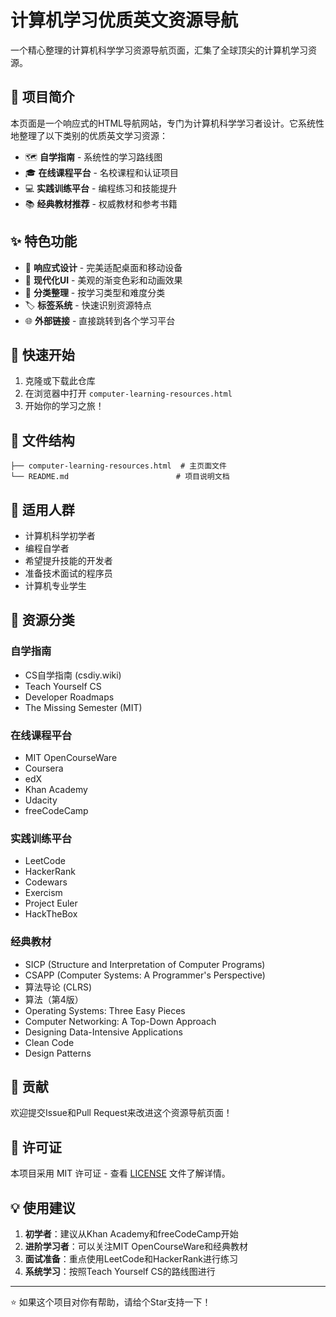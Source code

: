 # 计算机学习优质英文资源导航

一个精心整理的计算机科学学习资源导航页面，汇集了全球顶尖的计算机学习资源。

## 📖 项目简介

本页面是一个响应式的HTML导航网站，专门为计算机科学学习者设计。它系统性地整理了以下类别的优质英文学习资源：

- 🗺️ **自学指南** - 系统性的学习路线图
- 🎓 **在线课程平台** - 名校课程和认证项目
- 💻 **实践训练平台** - 编程练习和技能提升
- 📚 **经典教材推荐** - 权威教材和参考书籍

## ✨ 特色功能

- 📱 **响应式设计** - 完美适配桌面和移动设备
- 🎨 **现代化UI** - 美观的渐变色彩和动画效果
- 🔗 **分类整理** - 按学习类型和难度分类
- 🏷️ **标签系统** - 快速识别资源特点
- 🌐 **外部链接** - 直接跳转到各个学习平台

## 🚀 快速开始

1. 克隆或下载此仓库
2. 在浏览器中打开 `computer-learning-resources.html`
3. 开始你的学习之旅！

## 📁 文件结构

```
├── computer-learning-resources.html  # 主页面文件
└── README.md                        # 项目说明文档
```

## 🎯 适用人群

- 计算机科学初学者
- 编程自学者
- 希望提升技能的开发者
- 准备技术面试的程序员
- 计算机专业学生

## 📝 资源分类

### 自学指南
- CS自学指南 (csdiy.wiki)
- Teach Yourself CS
- Developer Roadmaps
- The Missing Semester (MIT)

### 在线课程平台
- MIT OpenCourseWare
- Coursera
- edX
- Khan Academy
- Udacity
- freeCodeCamp

### 实践训练平台
- LeetCode
- HackerRank
- Codewars
- Exercism
- Project Euler
- HackTheBox

### 经典教材
- SICP (Structure and Interpretation of Computer Programs)
- CSAPP (Computer Systems: A Programmer's Perspective)
- 算法导论 (CLRS)
- 算法（第4版）
- Operating Systems: Three Easy Pieces
- Computer Networking: A Top-Down Approach
- Designing Data-Intensive Applications
- Clean Code
- Design Patterns

## 🤝 贡献

欢迎提交Issue和Pull Request来改进这个资源导航页面！

## 📄 许可证

本项目采用 MIT 许可证 - 查看 [LICENSE](LICENSE) 文件了解详情。

## 💡 使用建议

1. **初学者**：建议从Khan Academy和freeCodeCamp开始
2. **进阶学习者**：可以关注MIT OpenCourseWare和经典教材
3. **面试准备**：重点使用LeetCode和HackerRank进行练习
4. **系统学习**：按照Teach Yourself CS的路线图进行

---

⭐ 如果这个项目对你有帮助，请给个Star支持一下！

